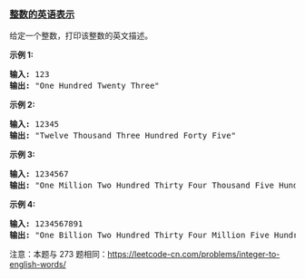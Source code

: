### [整数的英语表示](https://leetcode-cn.com/problems/english-int-lcci)

<p>给定一个整数，打印该整数的英文描述。</p>

<p><strong>示例 1:</strong></p>

<pre>
<strong>输入:</strong> 123
<strong>输出:</strong> "One Hundred Twenty Three"
</pre>

<p><strong>示例 2:</strong></p>

<pre>
<strong>输入:</strong> 12345
<strong>输出:</strong> "Twelve Thousand Three Hundred Forty Five"</pre>

<p><strong>示例 3:</strong></p>

<pre>
<strong>输入:</strong> 1234567
<strong>输出:</strong> "One Million Two Hundred Thirty Four Thousand Five Hundred Sixty Seven"</pre>

<p><strong>示例 4:</strong></p>

<pre>
<strong>输入:</strong> 1234567891
<strong>输出:</strong> "One Billion Two Hundred Thirty Four Million Five Hundred Sixty Seven Thousand Eight Hundred Ninety One"</pre>

<p>注意：本题与 273 题相同：<a href="https://leetcode-cn.com/problems/integer-to-english-words/">https://leetcode-cn.com/problems/integer-to-english-words/</a></p>
